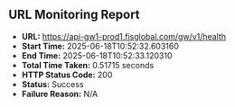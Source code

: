 ## URL Monitoring Report

- **URL:** https://api-gw1-prod1.fisglobal.com/gw/v1/health
- **Start Time:** 2025-06-18T10:52:32.603160
- **End Time:** 2025-06-18T10:52:33.120310
- **Total Time Taken:** 0.51715 seconds
- **HTTP Status Code:** 200
- **Status:** Success
- **Failure Reason:** N/A
